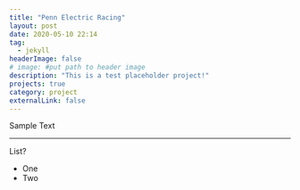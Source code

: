 ```yaml
---
title: "Penn Electric Racing"
layout: post
date: 2020-05-10 22:14
tag:
  - jekyll
headerImage: false
# image: #put path to header image
description: "This is a test placeholder project!"
projects: true
category: project
externalLink: false
---
```


Sample Text

---

List?

- One
- Two

